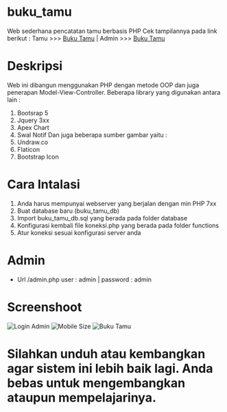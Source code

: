 # buku_tamu
Web sederhana pencatatan tamu berbasis PHP 
Cek tampilannya pada link berikut :
Tamu >>> <a href="http://bukutamu.webkuy.com" target="_blank">Buku Tamu</a> | Admin >>> <a href="http://bukutamu.webkuy.com/login.php" target="_blank">Buku Tamu</a>

# Deskripsi
Web ini dibangun menggunakan PHP dengan metode OOP dan juga penerapan Model-View-Controller.
Beberapa library yang digunakan antara lain :
1. Bootsrap 5
2. Jquery 3xx
3. Apex Chart
4. Swal Notif
Dan juga beberapa sumber gambar yaitu :
1. Undraw.co
2. Flaticon
3. Bootstrap Icon

# Cara Intalasi
1. Anda harus mempunyai webserver yang berjalan dengan min PHP 7xx
2. Buat database baru (buku_tamu_db)
3. Import buku_tamu_db.sql yang berada pada folder database
4. Konfigurasi kembali file koneksi.php yang berada pada folder functions
5. Atur koneksi sesuai konfigurasi server anda

# Admin 
- Url /admin.php user : admin | password : admin

# Screenshoot
<img src="https://github.com/rachmatsumo/buku_tamu/blob/main/screenshot/1.png" alt="Login Admin">
<img src="screenshoot/2.png" alt="Mobile Size">
<img src="screenshoot/3.png" alt="Buku Tamu">

# Silahkan unduh atau kembangkan agar sistem ini lebih baik lagi. Anda bebas untuk mengembangkan ataupun mempelajarinya.
